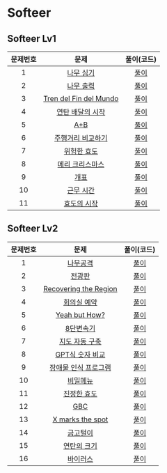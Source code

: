# Softeer

## Softeer Lv1

| 문제번호 |  문제  | 풀이(코드) |    
|  :---:  | :---: |  :---:  |    
|  1  | [나무 심기](https://softeer.ai/practice/7353) | [풀이](./Lv1/7353.py) |    
|  2  | [나무 출력](https://softeer.ai/practice/9655) | [풀이](./Lv1/9655.py) |    
|  3  | [Tren del Fin del Mundo](https://softeer.ai/practice/7695) | [풀이](./Lv1/7695.py) |    
|  4  | [연탄 배달의 시작](https://softeer.ai/practice/7626) | [풀이](./Lv1/7626.py) |    
|  5  | [A+B](https://softeer.ai/practice/6295) | [풀이](./Lv1/6295.py) |    
|  6  | [주행거리 비교하기](https://softeer.ai/practice/6253) | [풀이](./Lv1/6253.py) |    
|  7  | [위험한 효도](https://softeer.ai/practice/7368) | [풀이](./Lv1/7368.py) |    
|  8  | [메리 크리스마스](https://softeer.ai/practice/9660) | [풀이](./Lv1/9660.py) |    
|  9  | [개표](https://softeer.ai/practice/7698) | [풀이](./Lv1/7698.py) |    
|  10 | [근무 시간](https://softeer.ai/practice/6254) | [풀이](./Lv1/6254.py) |    
|  11 | [효도의 시작](https://softeer.ai/practice/7724) | [풀이](./Lv1/7724.py) |    


## Softeer Lv2

| 문제번호 |  문제  | 풀이(코드) |    
|  :---:  | :---: |   :---:  |    
| 1  | [나무공격](https://softeer.ai/practice/9657) | [풀이](./Lv2/9657.py) |    
| 2  | [전광판](https://softeer.ai/practice/6268) | [풀이](./Lv2/6268.py) |    
| 3  | [Recovering the Region](https://softeer.ai/practice/9497) | [풀이](./Lv2/) |    
| 4  | [회의실 예약](https://softeer.ai/practice/6266) | [풀이](./Lv2/) |    
| 5  | [Yeah but How?](https://softeer.ai/practice/9498) | [풀이](./Lv2/) |    
| 6  | [8단변속기](https://softeer.ai/practice/6283) | [풀이](./Lv2/6283.py) |    
| 7  | [지도 자동 구축](https://softeer.ai/practice/6280) | [풀이](./Lv2/6280.py) |    
| 8  | [GPT식 숫자 비교](https://softeer.ai/practice/11001) | [풀이](./Lv2/11001.py) |    
| 9  | [장애물 인식 프로그램](https://softeer.ai/practice/6282) | [풀이](./Lv2/) |    
| 10 | [비밀메뉴](https://softeer.ai/practice/6269) | [풀이](./Lv2/6269.py) |    
| 11 | [진정한 효도](https://softeer.ai/practice/7374) | [풀이](./Lv2/7374.py) |    
| 12 | [GBC](https://softeer.ai/practice/6270) | [풀이](./Lv2/6270.py) |    
| 13 | [X marks the spot](https://softeer.ai/practice/7703) | [풀이](./Lv2/7703.py) |    
| 14 | [금고털이](https://softeer.ai/practice/6288) | [풀이](./Lv2/6288.py) |    
| 15 | [연탄의 크기](https://softeer.ai/practice/7628) | [풀이](./Lv2/7628.py) |    
| 16 | [바이러스](https://softeer.ai/practice/6284) | [풀이](./Lv2/6284.py) |    